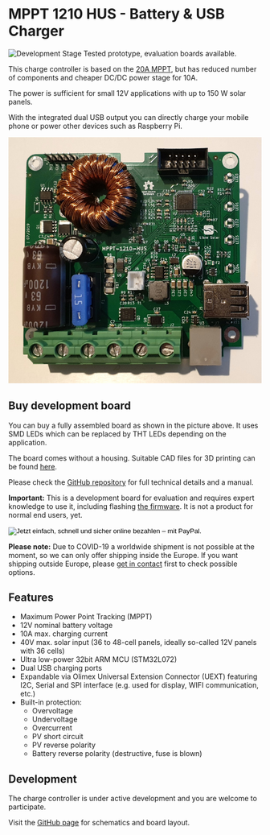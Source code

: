 # MPPT 1210 HUS - Battery & USB Charger

![Development Stage](https://img.shields.io/badge/development%20stage-eval-yellow.svg) Tested prototype, evaluation boards available.

This charge controller is based on the [20A MPPT](/devices/mppt-charger-20a/), but has reduced number of components and cheaper DC/DC power stage for 10A.

The power is sufficient for small 12V applications with up to 150 W solar panels.

With the integrated dual USB output you can directly charge your mobile phone or power other devices such as Raspberry Pi.

![Charge controller PCB](./images/mppt-1210-hus.jpg)

## Buy development board

You can buy a fully assembled board as shown in the picture above. It uses SMD LEDs which can be replaced by THT LEDs depending on the application.

The board comes without a housing. Suitable CAD files for 3D printing can be found [here](https://github.com/LibreSolar/charge-controller-housings/tree/master/MPPT-PWM-xUS).

Please check the [GitHub repository](https://github.com/LibreSolar/MPPT-1210-HUS) for full technical details and a manual.

**Important:** This is a development board for evaluation and requires expert knowledge to use it, including flashing [the firmware](https://github.com/LibreSolar/charge-controller-firmware). It is not a product for normal end users, yet.

<form action="https://www.paypal.com/cgi-bin/webscr" method="post" target="_top">
<input type="hidden" name="cmd" value="_s-xclick">
<input type="hidden" name="hosted_button_id" value="5MF9M5MVDQZ4L">
<input type="image" src="https://www.paypalobjects.com/de_DE/DE/i/btn/btn_buynowCC_LG.gif" border="0" name="submit" alt="Jetzt einfach, schnell und sicher online bezahlen – mit PayPal.">
<img alt="" border="0" src="https://www.paypalobjects.com/de_DE/i/scr/pixel.gif" width="1" height="1">
</form>

**Please note:** Due to COVID-19 a worldwide shipment is not possible at the moment, so we can only offer shipping inside the Europe. If you want shipping outside Europe, please [get in contact](https://libre.solar/about/contact/) first to check possible options.

## Features

- Maximum Power Point Tracking (MPPT)
- 12V nominal battery voltage
- 10A max. charging current
- 40V max. solar input (36 to 48-cell panels, ideally so-called 12V panels with 36 cells)
- Ultra low-power 32bit ARM MCU (STM32L072)
- Dual USB charging ports
- Expandable via Olimex Universal Extension Connector (UEXT) featuring I2C, Serial and SPI interface (e.g. used for display, WIFI communication, etc.)
- Built-in protection:
  - Overvoltage
  - Undervoltage
  - Overcurrent
  - PV short circuit
  - PV reverse polarity
  - Battery reverse polarity (destructive, fuse is blown)

## Development

The charge controller is under active development and you are welcome to participate.

Visit the [GitHub page](https://github.com/LibreSolar/MPPT-1210-HUS "10A MPPT Solar Charge Controller with USB output") for schematics and board layout.
